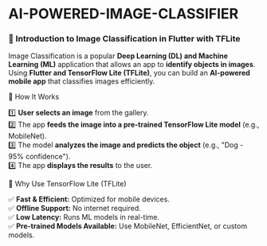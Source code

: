 # AI-POWERED-IMAGE-CLASSIFIER

### **📌 Introduction to Image Classification in Flutter with TFLite**  

Image Classification is a popular **Deep Learning (DL) and Machine Learning (ML)** application that allows an app to **identify objects in images**. Using **Flutter and TensorFlow Lite (TFLite)**, you can build an **AI-powered mobile app** that classifies images efficiently.  



🔹 How It Works

1️⃣ **User selects an image** from the gallery.  
2️⃣ The app **feeds the image into a pre-trained TensorFlow Lite model** (e.g., MobileNet).  
3️⃣ The model **analyzes the image and predicts the object** (e.g., "Dog - 95% confidence").  
4️⃣ The app **displays the results** to the user.  


🔹 Why Use TensorFlow Lite (TFLite) 

✅ **Fast & Efficient:** Optimized for mobile devices.  
✅ **Offline Support:** No internet required.  
✅ **Low Latency:** Runs ML models in real-time.  
✅ **Pre-trained Models Available:** Use MobileNet, EfficientNet, or custom models.  
